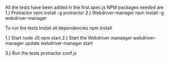 All the tests have been added in the first.spec.js
NPM packages needed are
1.) Protractor
  npm install -g protractor
2.) Webdriver-manager
  npm install -g webdriver-manager


To run the tests
Install all dependencies
npm install

 1.) Start node JS
 npm start
2.) Start the Webdriver manaeger
  webdriver-manager update
  webdriver-manager start



3.) Run the tests
protractor conf.js

